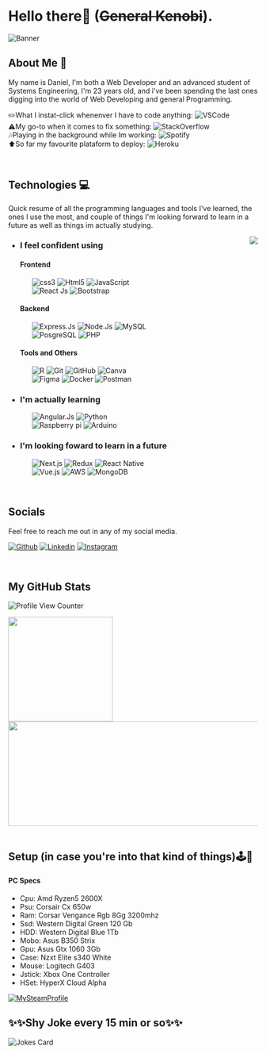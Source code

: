 # Hello there👋 (~~General Kenobi~~).
![Banner](https://user-images.githubusercontent.com/83776673/130269668-2f85a29e-b59c-4814-a5ea-bce8479eab57.png)
 
## About Me 🐶
<p> My name is Daniel, I'm both a Web Developer and an advanced student of Systems Engineering, I'm 23 years old, and i've been spending the last ones digging into the world of Web Developing and general Programming.
</br>
</p>
<p> ✏️What I instat-click whenenver I have to code anything: <img src="https://img.shields.io/badge/VS_Code-0078D4?style=flat&logo=visual%20studio%20code&logoColor=white" alt="VSCode"> 
 </br>
 ⚠️My go-to when it comes to fix something: <img src="https://img.shields.io/badge/Stack_Overflow-FE7A16?style=flat&logo=stack-overflow&logoColor=white" alt="StackOverflow">
 </br>
 🎶Playing in the background while Im working: <img src="https://img.shields.io/badge/Spotify-1ED760?&style=flat&logo=spotify&logoColor=white" alt="Spotify">
 <br>
 ⬆️So far my favourite plataform to deploy: <img src="https://img.shields.io/badge/Heroku-430098?style=flat&logo=heroku&logoColor=white" alt="Heroku">
</p>
</br>


## Technologies 💻
<p>Quick resume of all the programming languages and tools I've learned, the ones I use the most, and couple of things I'm looking forward to learn in a future as well as things im actually studying.</p>
<img align="right" src="https://user-images.githubusercontent.com/83776673/130340397-b04369d3-4ee8-4c09-8d3a-c1cc05749b3f.PNG">
<ul>
 <li>
  <h3>I feel confident using</h3>
  <h4>Frontend</h4>
   <ul>
    <img src="https://img.shields.io/badge/CSS3-1572B6?style=for-the-badge&logo=css3&logoColor=white" alt="css3">
    <img src="https://img.shields.io/badge/HTML5-E34F26?style=for-the-badge&logo=html5&logoColor=white" alt="Html5">
    <img src="https://img.shields.io/badge/JavaScript-323330?style=for-the-badge&logo=javascript&logoColor=F7DF1E" alt="JavaScript">
   </ul>
   <ul> 
    <img src="https://img.shields.io/badge/React-20232A?style=for-the-badge&logo=react&logoColor=61DAFB" alt="React Js">
    <img src="https://img.shields.io/badge/Bootstrap-563D7C?style=for-the-badge&logo=bootstrap&logoColor=white" alt="Bootstrap">
   </ul>
  <h4>Backend</h4>
   <ul>
    <img src="https://img.shields.io/badge/express.js-%23404d59.svg?style=for-the-badge&logo=express&logoColor=%2361DAFB" alt="Express.Js">
    <img src="https://img.shields.io/badge/node.js-6DA55F?style=for-the-badge&logo=node.js&logoColor=white" alt="Node.Js">
    <img src="https://img.shields.io/badge/MySQL-CA4245?style=for-the-badge&logo=mysql&logoColor=white" alt="MySQL">
   </ul>
   <ul> 
    <img src="https://img.shields.io/badge/PostgreSQL-316192?style=for-the-badge&logo=postgresql&logoColor=white" alt="PosgreSQL">
    <img src="https://img.shields.io/badge/PHP-777BB4?style=for-the-badge&logo=php&logoColor=white" alt="PHP">
   </ul>
  <h4>Tools and Others</h4>
   <ul>
    <img src="https://img.shields.io/badge/r-%23276DC3.svg?style=for-the-badge&logo=r&logoColor=white" alt="R">
    <img src="https://img.shields.io/badge/git-%23F05033.svg?style=for-the-badge&logo=git&logoColor=white" alt="Git">
    <img src="https://img.shields.io/badge/github-%23121011.svg?style=for-the-badge&logo=github&logoColor=white" alt="GitHub">
    <img src="https://img.shields.io/badge/Canva-%2300C4CC.svg?style=for-the-badge&logo=Canva&logoColor=white" alt="Canva">
   </ul>
   <ul>
    <img src="https://img.shields.io/badge/figma-%23F24E1E.svg?style=for-the-badge&logo=figma&logoColor=white" alt="Figma">
    <img src="https://img.shields.io/badge/docker-%230db7ed.svg?style=for-the-badge&logo=docker&logoColor=white" alt="Docker">
    <img src="https://img.shields.io/badge/Postman-FF6C37?style=for-the-badge&logo=postman&logoColor=white" alt="Postman">
   </ul>
 </li>
 <li>
  <h3>I'm actually learning</h3>
   <ul>
    <img src="https://img.shields.io/badge/angular.js-%23E23237.svg?style=for-the-badge&logo=angularjs&logoColor=white" alt="Angular.Js">
    <img src="https://img.shields.io/badge/python-3670A0?style=for-the-badge&logo=python&logoColor=ffdd54" alt="Python">
   </ul>
   <ul>
    <img src="https://img.shields.io/badge/-RaspberryPi-C51A4A?style=for-the-badge&logo=Raspberry-Pi" alt="Raspberry pi">
    <img src="https://img.shields.io/badge/-Arduino-00979D?style=for-the-badge&logo=Arduino&logoColor=white" alt="Arduino">
   </ul>
 </li>
 <li>
  <h3>I'm looking foward to learn in a future</h3>
   <ul width=100px>
    <img src="https://img.shields.io/badge/Next-black?style=for-the-badge&logo=next.js&logoColor=white" alt="Next.js">
    <img src="https://img.shields.io/badge/redux-%23593d88.svg?style=for-the-badge&logo=redux&logoColor=white" alt="Redux">
    <img src="https://img.shields.io/badge/react_native-%2320232a.svg?style=for-the-badge&logo=react&logoColor=%2361DAFB" alt="React Native">
   </ul>
   <ul>
    <img src="https://img.shields.io/badge/vuejs-%2335495e.svg?style=for-the-badge&logo=vuedotjs&logoColor=%234FC08D" alt="Vue.js">
    <img src="https://img.shields.io/badge/AWS-%23FF9900.svg?style=for-the-badge&logo=amazon-aws&logoColor=white" alt="AWS">
    <img src="https://img.shields.io/badge/MongoDB-%234ea94b.svg?style=for-the-badge&logo=mongodb&logoColor=white" alt="MongoDB">
   </ul>
 </li>
</ul>
</br>

## Socials
<p>Feel free to reach me out in any of my social media.</p>

[![Github](https://img.shields.io/badge/GitHub-100000?style=for-the-badge&logo=github&logoColor=white)](https://github.com/Dunglita)
[![Linkedin](https://img.shields.io/badge/LinkedIn-0077B5?style=for-the-badge&logo=linkedin&logoColor=white)](https://www.linkedin.com/in/-danigarcia/)
[![Instagram](https://img.shields.io/badge/Instagram-E4405F?style=for-the-badge&logo=instagram&logoColor=white)](https://www.instagram.com/_danigarcia1)

</br>

## My GitHub Stats
![Profile View Counter](https://komarev.com/ghpvc/?username=Dunglita)

<a href="https://github.com/Dunglita/Dunglita">
  <img align="center" src="https://github-readme-stats.vercel.app/api/top-langs/?username=Dunglita&tex&title_color=ffffff&text_color=c9cacc&icon_color=2bbc8a&bg_color=1d1f21&langs_count=3" height="211px"/>
</a>
 <a href="https://github.com/anuraghazra/github-readme-stats" >
  <img align="center" src="https://github-readme-stats.vercel.app/api?username=Dunglita&tex&title_color=ffffff&text_color=c9cacc&icon_color=2bbc8a&bg_color=1d1f21&langs_count=3" height="211px" width="540"/>
</a>
</br>
</br>

## Setup (in case you're into that kind of things)🕹️👾
<h4>PC Specs </h4>
<ul>
<li>Cpu: Amd Ryzen5 2600X</li>
<li>Psu: Corsair Cx 650w</li>
<li>Ram: Corsar Vengance Rgb 8Gg 3200mhz</li>
<li>Ssd: Western Digital Green 120 Gb</li>
<li>HDD: Western Digital Blue 1Tb</li>
<li>Mobo: Asus B350 Strix</li>
<li>Gpu: Asus Gtx 1060 3Gb</li>
<li>Case: Nzxt Elite s340 White</li>
<li>Mouse: Logitech G403</li>
<li>Jstick: Xbox One Controller</li>
<li>HSet: HyperX Cloud Alpha</li>
</ul>

<a href="https://steamcommunity.com/id/dunglita/">
<img src="https://img.shields.io/badge/Steam-000000?style=for-the-badge&logo=steam&logoColor=white" alt="MySteamProfile">
</a>
</br>

## ✨✨Shy Joke every 15 min or so✨✨
![Jokes Card](https://readme-jokes.vercel.app/api)

<!--
**Dunglita/Dunglita** is a ✨ _special_ ✨ repository because its `README.md` (this file) appears on your GitHub profile.
-->

